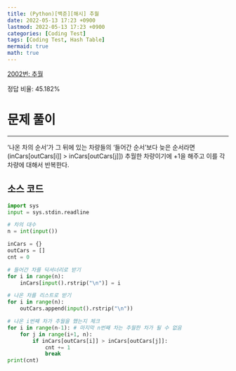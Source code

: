 ```yaml
---
title: (Python)[백준][해시] 추월
date: 2022-05-13 17:23 +0900
lastmod: 2022-05-13 17:23 +0900
categories: [Coding Test]
tags: [Coding Test, Hash Table]
mermaid: true
math: true
---
```

[2002번: 추월](https://www.acmicpc.net/problem/2002)

정답 비율: 45.182%

# 문제 풀이

---

‘나온 차의 순서’가 그 뒤에 있는 차량들의 ‘들어간 순서’보다 늦은 순서라면(inCars[outCars[i]] > inCars[outCars[j]]) 추월한 차량이기에 +1을 해주고 이를 각 차량에 대해서 반복한다.

## 소스 코드

```python
import sys
input = sys.stdin.readline

# 차의 대수
n = int(input())

inCars = {}
outCars = []
cnt = 0

# 들어간 차를 딕셔너리로 받기
for i in range(n):
    inCars[input().rstrip("\n")] = i

# 나온 차를 리스트로 받기
for i in range(n):
    outCars.append(input().rstrip("\n"))

# 나온 i번째 차가 추월을 했는지 체크
for i in range(n-1): # 마지막 n번째 차는 추월한 차가 될 수 없음
    for j in range(i+1, n):
        if inCars[outCars[i]] > inCars[outCars[j]]:
            cnt += 1
            break
print(cnt)
```